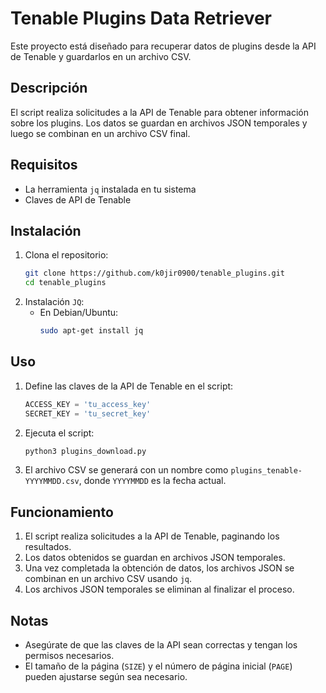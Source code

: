 # Tenable Plugins Data Retriever

Este proyecto está diseñado para recuperar datos de plugins desde la API de Tenable y guardarlos en un archivo CSV.

## Descripción

El script realiza solicitudes a la API de Tenable para obtener información sobre los plugins. Los datos se guardan en archivos JSON temporales y luego se combinan en un archivo CSV final.

## Requisitos

- La herramienta `jq` instalada en tu sistema
- Claves de API de Tenable

## Instalación

1. Clona el repositorio:
    ```bash
    git clone https://github.com/k0jir0900/tenable_plugins.git
    cd tenable_plugins
    ```
2. Instalación `JQ`:
    - En Debian/Ubuntu:
      ```bash
      sudo apt-get install jq
      ```
## Uso

1. Define las claves de la API de Tenable en el script:
    ```python
    ACCESS_KEY = 'tu_access_key'
    SECRET_KEY = 'tu_secret_key'
    ```

2. Ejecuta el script:
    ```bash
    python3 plugins_download.py
    ```

3. El archivo CSV se generará con un nombre como `plugins_tenable-YYYYMMDD.csv`, donde `YYYYMMDD` es la fecha actual.

## Funcionamiento

1. El script realiza solicitudes a la API de Tenable, paginando los resultados.
2. Los datos obtenidos se guardan en archivos JSON temporales.
3. Una vez completada la obtención de datos, los archivos JSON se combinan en un archivo CSV usando `jq`.
4. Los archivos JSON temporales se eliminan al finalizar el proceso.

## Notas

- Asegúrate de que las claves de la API sean correctas y tengan los permisos necesarios.
- El tamaño de la página (`SIZE`) y el número de página inicial (`PAGE`) pueden ajustarse según sea necesario.
